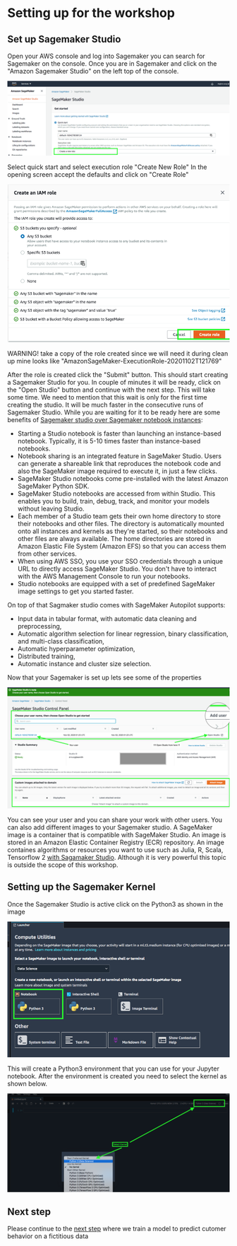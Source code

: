 # Setting up for the workshop

## Set up Sagemaker Studio

Open your AWS console and log into Sagemaker you can search for Sagemaker on the console. Once you are in Sagemaker and click on the "Amazon Sagemaker Studio" on the left top of the console.

![SagemakerSetup](images/SagemakerStudioStart.png)

Select quick start and select execution role "Create New Role" In the opening screen accept the defaults and click on "Create Role"

![RoleSetup](images/CreateRole.png)

WARNING! take a copy of the role created since we will need it during clean up mine looks like "AmazonSageMaker-ExecutionRole-20201102T121769" 

After the role is created click the "Submit" button. This should start creating a Sagemaker Studio for you. In couple of minutes it will be ready, click on the "Open Studio" button and continue with the next step. This will take some time. We need to mention that this wait is only for the first time creating the studio. It will be much faster in the consecutive runs of Sagemaker Studio. While you are waiting for it to be ready here are some benefits of [Sagemaker studio over Sagemaker notebook instances](https://docs.aws.amazon.com/sagemaker/latest/dg/notebooks-comparison.html):

- Starting a Studio notebook is faster than launching an instance-based notebook. Typically, it is 5-10 times faster than instance-based notebooks.
- Notebook sharing is an integrated feature in SageMaker Studio. Users can generate a shareable link that reproduces the notebook code and also the SageMaker image required to execute it, in just a few clicks.
- SageMaker Studio notebooks come pre-installed with the latest Amazon SageMaker Python SDK.
- SageMaker Studio notebooks are accessed from within Studio. This enables you to build, train, debug, track, and monitor your models without leaving Studio.
- Each member of a Studio team gets their own home directory to store their notebooks and other files. The directory is automatically mounted onto all instances and kernels as they're started, so their notebooks and other files are always available. The home directories are stored in Amazon Elastic File System (Amazon EFS) so that you can access them from other services.
- When using AWS SSO, you use your SSO credentials through a unique URL to directly access SageMaker Studio. You don't have to interact with the AWS Management Console to run your notebooks.
- Studio notebooks are equipped with a set of predefined SageMaker image settings to get you started faster. 


On top of that Sagmaker studio comes with SageMaker Autopilot supports:

- Input data in tabular format, with automatic data cleaning and preprocessing,
- Automatic algorithm selection for linear regression, binary classification, and multi-class classification,
- Automatic hyperparameter optimization,
- Distributed training,
- Automatic instance and cluster size selection.

Now that your Sagemaker is set up lets see some of the properties

![SagemakerProp](images/SagemakerProperties.png)

You can see your user and you can share your work with other users. You can also add different images to your Sagemaker studio. A SageMaker image is a container that is compatible with SageMaker Studio. An image is stored in an Amazon Elastic Container Registry (ECR) repository. An image containes algorithms or resources you want to use such as Julia, R, Scala, Tensorflow 2 [with Sagamaker Studio](https://docs.aws.amazon.com/sagemaker/latest/dg/studio-byoi.html). Although it is very powerful this topic is outside the scope of this workshop. 

## Setting up the Sagemaker Kernel

Once the Sagemaker Studio is active click on the Python3 as shown in the image 

![python3](images/JupiterNotebook.png)

This will create a Python3 environment that you can use for your Jupyter notebook. After the environment is created you need to select the kernel as shown below.

![Kernelpython3](images/KernelSelect.png)

## Next step

Please continue to the [next step](../Step2-RunAutoML/README.md) where we train a model to predict cutomer behavior on a fictitious data
